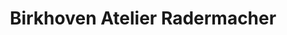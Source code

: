 ---
title: "Birkhoven Atelier Radermacher"
url: /eltville-am-rhein/birkhoven-atelier-radermacher/
shop: Kleidung
---